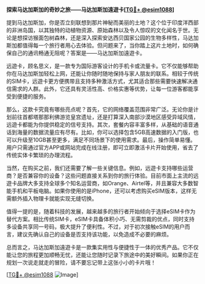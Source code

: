 **探索马达加斯加的奇妙之旅——马达加斯加遠遊卡[[TG💪+ @esim1088](https://t.me/s/esim1088)]**

提到马达加斯加，你是否立刻联想到那片神秘而美丽的土地？这个位于印度洋西部的非洲岛国，以其独特的动植物资源、原始森林以及令人惊叹的文化闻名于世。无论是想探访猴面包树森林，还是深入探索安达西贝国家公园的生物多样性，马达加斯加都值得每一个旅行者用心去体验。但问题来了，当你踏上这片土地时，如何确保自己的通讯畅通无阻呢？答案是——马达加斯加遠遊卡。

远遊卡，顾名思义，是一款专为国际游客设计的手机卡或流量卡。它不仅能够帮助你在马达加斯加轻松上网，还能让你随时随地保持与家人朋友的联系。相较于传统的SIM卡，远遊卡更方便携带且支持多种激活方式，尤其适合那些需要快速解决通信需求的人群。此外，它还具有灵活性高、价格实惠等优势，让每一位游客都能享受到便捷的服务。

那么，这款卡究竟有哪些亮点呢？首先，它的网络覆盖范围非常广泛。无论你是计划前往首都塔那那利佛游览皇宫遗址，还是打算深入南部沙漠地区感受异域风情，远遊卡都能为你提供稳定的信号支持。其次，套餐内容丰富多样，从基础的语音通话到海量的数据流量应有尽有。比如，你可以选择包含5GB高速数据的入门版，也可以升级至10GB甚至更多，满足不同场景下的使用需求。最后，操作简单易懂。用户只需通过官方APP或网站完成在线注册，即可立即激活卡片开始使用，省去了传统实体卡繁琐的办理流程。

当然，在购买之前，我们还需要了解一些关键信息。例如，远遊卡支持哪些运营商？是否兼容你的设备？这些问题直接关系到你的旅行体验。目前市面上主流的远遊卡品牌大多支持全球多个知名运营商，如Orange、Airtel等，并且兼容大多数智能手机和平板电脑。如果你使用的是iPhone，还可以考虑购买eSIM版本，这样无需额外插入物理卡就能实现无缝切换。

值得一提的是，随着科技的发展，越来越多的旅行者开始倾向于选择eSIM卡作为替代方案。相比传统SIM卡，eSIM卡具备体积小巧、无需剪裁的优点，同时支持多设备共享同一号码，极大提升了便利性。不过，对于初次接触eSIM的用户而言，建议先确认自己的设备是否支持该功能，以免造成不必要的麻烦。

总而言之，马达加斯加遠遊卡是一款集实用性与便捷性于一体的优秀产品。它不仅能让您的旅程更加顺畅无忧，还能让您随时记录下旅途中的美好瞬间。如果你正在规划一次说走就走的冒险，请不要忘记带上这张小小的卡片哦！

[[TG💪+ @esim1088](https://t.me/s/esim1088) ![Image](https://i.postimg.cc/4NQfJmqS/Snipaste-2025-05-13-00-14-12.png)]